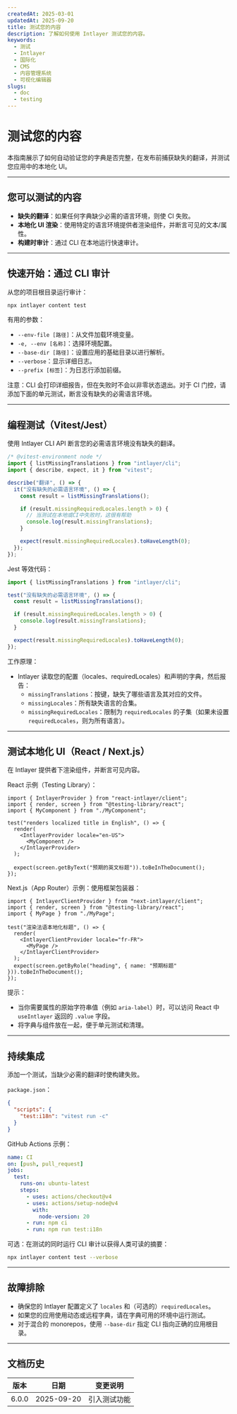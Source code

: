 ```yaml
---
createdAt: 2025-03-01
updatedAt: 2025-09-20
title: 测试您的内容
description: 了解如何使用 Intlayer 测试您的内容。
keywords:
  - 测试
  - Intlayer
  - 国际化
  - CMS
  - 内容管理系统
  - 可视化编辑器
slugs:
  - doc
  - testing
---
```


# 测试您的内容

本指南展示了如何自动验证您的字典是否完整，在发布前捕获缺失的翻译，并测试您应用中的本地化 UI。

---

## 您可以测试的内容

- **缺失的翻译**：如果任何字典缺少必需的语言环境，则使 CI 失败。
- **本地化 UI 渲染**：使用特定的语言环境提供者渲染组件，并断言可见的文本/属性。
- **构建时审计**：通过 CLI 在本地运行快速审计。

---

## 快速开始：通过 CLI 审计

从您的项目根目录运行审计：

```bash
npx intlayer content test
```

有用的参数：

- `--env-file [路径]`：从文件加载环境变量。
- `-e, --env [名称]`：选择环境配置。
- `--base-dir [路径]`：设置应用的基础目录以进行解析。
- `--verbose`：显示详细日志。
- `--prefix [标签]`：为日志行添加前缀。

注意：CLI 会打印详细报告，但在失败时不会以非零状态退出。对于 CI 门控，请添加下面的单元测试，断言没有缺失的必需语言环境。

---

## 编程测试（Vitest/Jest）

使用 Intlayer CLI API 断言您的必需语言环境没有缺失的翻译。

```ts fileName=i18n.test.ts
/* @vitest-environment node */
import { listMissingTranslations } from "intlayer/cli";
import { describe, expect, it } from "vitest";

describe("翻译", () => {
  it("没有缺失的必需语言环境", () => {
    const result = listMissingTranslations();

    if (result.missingRequiredLocales.length > 0) {
      // 当测试在本地或CI中失败时，这很有帮助
      console.log(result.missingTranslations);
    }

    expect(result.missingRequiredLocales).toHaveLength(0);
  });
});
```

Jest 等效代码：

```ts fileName=i18n.test.ts
import { listMissingTranslations } from "intlayer/cli";

test("没有缺失的必需语言环境", () => {
  const result = listMissingTranslations();

  if (result.missingRequiredLocales.length > 0) {
    console.log(result.missingTranslations);
  }

  expect(result.missingRequiredLocales).toHaveLength(0);
});
```

工作原理：

- Intlayer 读取您的配置（locales、requiredLocales）和声明的字典，然后报告：
  - `missingTranslations`：按键，缺失了哪些语言及其对应的文件。
  - `missingLocales`：所有缺失语言的合集。
  - `missingRequiredLocales`：限制为 `requiredLocales` 的子集（如果未设置 `requiredLocales`，则为所有语言）。

---

## 测试本地化 UI（React / Next.js）

在 Intlayer 提供者下渲染组件，并断言可见内容。

React 示例（Testing Library）：

```tsx
import { IntlayerProvider } from "react-intlayer/client";
import { render, screen } from "@testing-library/react";
import { MyComponent } from "./MyComponent";

test("renders localized title in English", () => {
  render(
    <IntlayerProvider locale="en-US">
      <MyComponent />
    </IntlayerProvider>
  );

  expect(screen.getByText("预期的英文标题")).toBeInTheDocument();
});
```

Next.js（App Router）示例：使用框架包装器：

```tsx
import { IntlayerClientProvider } from "next-intlayer/client";
import { render, screen } from "@testing-library/react";
import { MyPage } from "./MyPage";

test("渲染法语本地化标题", () => {
  render(
    <IntlayerClientProvider locale="fr-FR">
      <MyPage />
    </IntlayerClientProvider>
  );
  expect(screen.getByRole("heading", { name: "预期标题" })).toBeInTheDocument();
});
```

提示：

- 当你需要属性的原始字符串值（例如 `aria-label`）时，可以访问 React 中 `useIntlayer` 返回的 `.value` 字段。
- 将字典与组件放在一起，便于单元测试和清理。

---

## 持续集成

添加一个测试，当缺少必需的翻译时使构建失败。

`package.json`：

```json
{
  "scripts": {
    "test:i18n": "vitest run -c"
  }
}
```

GitHub Actions 示例：

```yaml
name: CI
on: [push, pull_request]
jobs:
  test:
    runs-on: ubuntu-latest
    steps:
      - uses: actions/checkout@v4
      - uses: actions/setup-node@v4
        with:
          node-version: 20
      - run: npm ci
      - run: npm run test:i18n
```

可选：在测试的同时运行 CLI 审计以获得人类可读的摘要：

```bash
npx intlayer content test --verbose
```

---

## 故障排除

- 确保您的 Intlayer 配置定义了 `locales` 和（可选的）`requiredLocales`。
- 如果您的应用使用动态或远程字典，请在字典可用的环境中运行测试。
- 对于混合的 monorepos，使用 `--base-dir` 指定 CLI 指向正确的应用根目录。

---

## 文档历史

| 版本  | 日期       | 变更说明     |
| ----- | ---------- | ------------ |
| 6.0.0 | 2025-09-20 | 引入测试功能 |
